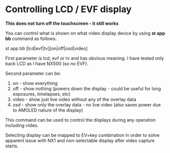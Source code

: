 # Controlling LCD / EVF display

**This does not turn off the touchscreen - it still works**

You can control what is shown on what video display device by using **st app bb** command as follows:

st app bb [lcd|evf|tv][on|off|osd|video]

First parameter is lcd, evf or tv and has obvious meaning. I have tested only back LCD as I have NX500 (so no EVF).

Second parameter can be:
  1. on - show everything
  2. off - show nothing (powers down the display - could be useful for long exposures, timelapses, etc)
  3. video - show just live video without any of the overlay data 
  4. osd - show only the overlay data - no live video (also saves power due to AMOLED nature of the display)

This command can be used to control the displays during any operation including video.

Selecting display can be mapped to EV+key combination in order to solve apparent issue with NX1 and non-selectable display after video capture starts.
